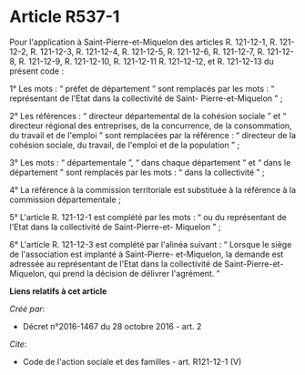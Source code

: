 # Article R537-1

Pour l'application à Saint-Pierre-et-Miquelon des articles R. 121-12-1, R. 121-12-2, R. 121-12-3, R. 121-12-4, R. 121-12-5,
R. 121-12-6, R. 121-12-7, R. 121-12-8, R. 121-12-9, R. 121-12-10, R. 121-12-11 R. 121-12-12, et R. 121-12-13 du présent
code : 

1° Les mots : “ préfet de département ” sont remplacés par les mots : “ représentant de l'Etat dans la collectivité de Saint-
Pierre-et-Miquelon ” ; 

2° Les références : “ directeur départemental de la cohésion sociale ” et “ directeur régional des entreprises, de la
concurrence, de la consommation, du travail et de l'emploi ” sont remplacées par la référence : “ directeur de la cohésion
sociale, du travail, de l'emploi et de la population ” ; 

3° Les mots : “ départementale ”, “ dans chaque département “ et “ dans le département ” sont remplacés par les mots : “ dans
la collectivité ” ; 

4° La référence à la commission territoriale est substituée à la référence à la commission départementale ; 

5° L'article R. 121-12-1 est complété par les mots : “ ou du représentant de l'Etat dans la collectivité de Saint-Pierre-et-
Miquelon ” ; 

6° L'article R. 121-12-3 est complété par l'alinéa suivant : “ Lorsque le siège de l'association est implanté à Saint-Pierre-
et-Miquelon, la demande est adressée au représentant de l'Etat dans la collectivité de Saint-Pierre-et-Miquelon, qui prend la
décision de délivrer l'agrément. ”

**Liens relatifs à cet article**

_Créé par_:

  - Décret n°2016-1467 du 28 octobre 2016 - art. 2

_Cite_:

  - Code de l'action sociale et des familles - art. R121-12-1 (V)
